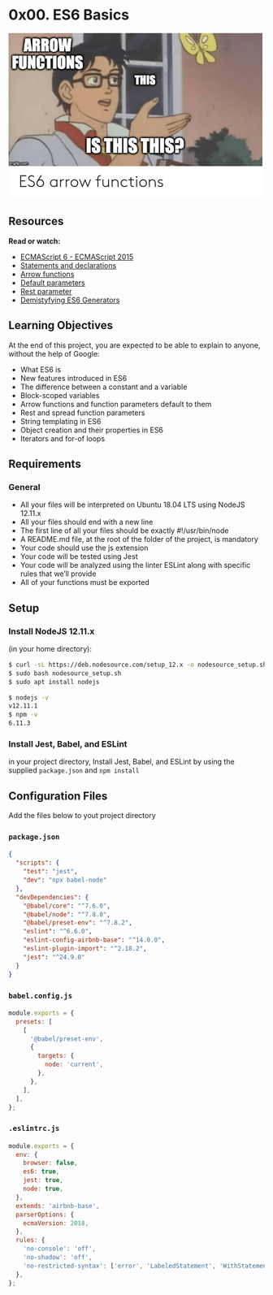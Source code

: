 # 0x00. ES6 Basics

![alt text](image.png)

## Resources

**Read or watch:**

- [ECMAScript 6 - ECMAScript 2015](https://intranet.hbtn.io/rltoken/3Zp3zg8J9)
- [Statements and declarations](https://intranet.hbtn.io/rltoken/3Zp3zg8J9)
- [Arrow functions](https://intranet.hbtn.io/rltoken/3Zp3zg8J9)
- [Default parameters](https://intranet.hbtn.io/rltoken/3Zp3zg8J9)
- [Rest parameter](https://intranet.hbtn.io/rltoken/3Zp3zg8J9)
- [Demistyfying ES6 Generators](https://intranet.hbtn.io/rltoken/3Zp3zg8J9)

## Learning Objectives

At the end of this project, you are expected to be able to explain to anyone, without the help of Google:

- What ES6 is
- New features introduced in ES6
- The difference between a constant and a variable
- Block-scoped variables
- Arrow functions and function parameters default to them
- Rest and spread function parameters
- String templating in ES6
- Object creation and their properties in ES6
- Iterators and for-of loops

## Requirements

### General

- All your files will be interpreted on Ubuntu 18.04 LTS using NodeJS 12.11.x
- All your files should end with a new line
- The first line of all your files should be exactly #!/usr/bin/node
- A README.md file, at the root of the folder of the project, is mandatory
- Your code should use the js extension
- Your code will be tested using Jest
- Your code will be analyzed using the linter ESLint along with specific rules that we’ll provide
- All of your functions must be exported

## Setup

### Install NodeJS 12.11.x

(in your home directory):

```sh
$ curl -sL https://deb.nodesource.com/setup_12.x -o nodesource_setup.sh
$ sudo bash nodesource_setup.sh
$ sudo apt install nodejs
```

```sh
$ nodejs -v
v12.11.1
$ npm -v
6.11.3
```

### Install Jest, Babel, and ESLint

in your project directory, Install Jest, Babel, and ESLint by using the supplied `package.json` and `npm install`

## Configuration Files

Add the files below to yout project directory

### `package.json`

```json
{
  "scripts": {
    "test": "jest",
    "dev": "npx babel-node"
  },
  "devDependencies": {
    "@babel/core": "^7.6.0",
    "@babel/node": "^7.8.0",
    "@babel/preset-env": "^7.8.2",
    "eslint": "^6.6.0",
    "eslint-config-airbnb-base": "^14.0.0",
    "eslint-plugin-import": "^2.18.2",
    "jest": "^24.9.0"
  }
}
```

### `babel.config.js`

```js
module.exports = {
  presets: [
    [
      '@babel/preset-env',
      {
        targets: {
          node: 'current',
        },
      },
    ],
  ],
};
```

### `.eslintrc.js`

```js
module.exports = {
  env: {
    browser: false,
    es6: true,
    jest: true,
    node: true,
  },
  extends: 'airbnb-base',
  parserOptions: {
    ecmaVersion: 2018,
  },
  rules: {
    'no-console': 'off',
    'no-shadow': 'off',
    'no-restricted-syntax': ['error', 'LabeledStatement', 'WithStatement'],
  },
};
```
